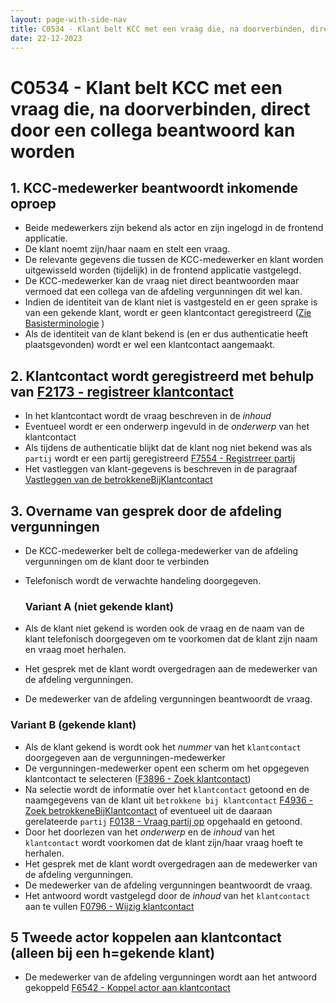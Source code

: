 ```yaml
---
layout: page-with-side-nav
title: C0534 - Klant belt KCC met een vraag die, na doorverbinden, direct door een collega beantwoord kan worden
date: 22-12-2023
---
```


# C0534 - Klant belt KCC met een vraag die, na doorverbinden, direct door een collega beantwoord kan worden

## 1. KCC-medewerker beantwoordt inkomende oproep

- Beide medewerkers zijn bekend als actor en zijn ingelogd in de frontend applicatie.
- De klant noemt zijn/haar naam en stelt een vraag.
- De relevante gegevens die tussen de KCC-medewerker en klant worden uitgewisseld worden (tijdelijk) in de frontend applicatie vastgelegd.
- De KCC-medewerker kan de vraag niet direct beantwoorden maar vermoed dat een collega van de afdeling vergunningen dit wel kan.
- Indien de identiteit van de klant niet is vastgesteld en er geen sprake is van een gekende klant, wordt er geen klantcontact geregistreerd ([Zie Basisterminologie](../../basisterminologie.md#anoniem-telefoongesprek-leidt-niet-tot-vervolgacties) )
- Als de identiteit van de klant bekend is (en er dus authenticatie heeft plaatsgevonden) wordt er wel een klantcontact aangemaakt.

## 2. Klantcontact wordt geregistreerd met behulp van [F2173 - registreer klantcontact](./2173)

- In het klantcontact wordt de vraag beschreven in de *inhoud*
- Eventueel wordt er een onderwerp ingevuld in de *onderwerp* van het klantcontact
- Als tijdens de authenticatie blijkt dat de klant nog niet bekend was als `partij` wordt er een partij geregistreerd [F7554 - Registrreer partij](./7554.md)  
- Het vastleggen van klant-gegevens is beschreven in de paragraaf [Vastleggen van de betrokkeneBijKlantcontact](./2173.md#vastleggen-betrokkenebijklantcontact)

## 3. Overname van gesprek door de afdeling vergunningen

- De KCC-medewerker belt de collega-medewerker van de afdeling vergunningen om de klant door te verbinden
- Telefonisch wordt de verwachte handeling doorgegeven. 

  ### Variant A (niet gekende klant)
- Als de klant niet gekend is worden ook de vraag en de naam van de klant telefonisch doorgegeven om te voorkomen dat de klant zijn naam en vraag moet herhalen. 
- Het gesprek met de klant wordt overgedragen aan de medewerker van de afdeling vergunningen.
- De medewerker van de afdeling vergunningen beantwoordt de vraag.

### Variant B (gekende klant)

- Als de klant gekend is wordt ook het *nummer* van het `klantcontact` doorgegeven aan de vergunningen-medewerker
- De vergunningen-medewerker opent een scherm om het opgegeven klantcontact te selecteren ([F3896 - Zoek klantcontact](./3896.md)) 
- Na selectie wordt de informatie over het `klantcontact` getoond en de naamgegevens van de klant uit `betrokkene bij klantcontact` [F4936 - Zoek betrokkeneBijKlantcontact](./4936) of eventueel uit de daaraan gerelateerde `partij` [F0138 - Vraag partij op](./0138) opgehaald en getoond.
- Door het doorlezen van het *onderwerp* en de *inhoud* van het `klantcontact` wordt voorkomen dat de klant zijn/haar vraag hoeft te herhalen.
- Het gesprek met de klant wordt overgedragen aan de medewerker van de afdeling vergunningen.
- De medewerker van de afdeling vergunningen beantwoordt de vraag.
- Het antwoord wordt vastgelegd door de *inhoud* van het `klantcontact` aan te vullen [F0796 - Wijzig klantcontact](./0796) 

## 5 Tweede actor koppelen aan klantcontact (alleen bij een h=gekende klant)

- De medewerker van de afdeling vergunningen wordt aan het antwoord gekoppeld [F6542 - Koppel actor aan klantcontact](./6542)

